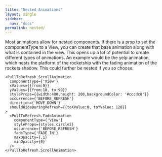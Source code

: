 ```yaml
---
title: "Nested Animations"
layout: single
sidebar:
  nav: "docs"
permalink: nested/
---
```


Most animations allow for nested components.  If there is a prop to set the componentType to a View, you can create that base animation along with what is contained in the view.  This opens up a lot of potential to create different types of animations.  An example would be the yelp animation, which nests the platform of the rocketship with the fading animation of the rockets shadow.  This could further be nested if you so choose.

```
<PullToRefresh.ScrollAnimation
  componentType={'View'}
  xValues={{from:0}}
  yValues={{from:10, to:90}}
  styleProps={{width:480,height: 200,backgroundColor: '#cccdc8'}}
  occurrence={'BEFORE_REFRESH'}
  direction={'MOVE_DOWN'}
  shouldHideDuringRefresh={{toXValue:0, toYValue: 120}}
>
  <PullToRefresh.FadeAnimation
    componentType={'View'}
    styleProps={styles.circle2}
    occurrence={'BEFORE_REFRESH'}
    fadeType={'FADE_IN'}
    maxOpacity={.1}
    minOpacity={0}
  />
</PullToRefresh.ScrollAnimation>
```
